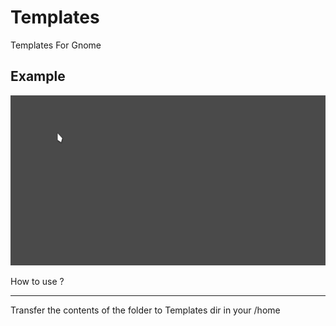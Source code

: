 # Templates

Templates For Gnome
## Example
![Example](example.gif)


How to use ?

-----------------------

Transfer the contents of the folder to Templates dir in your /home
